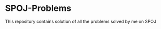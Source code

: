 SPOJ-Problems
=============

This repository contains solution of all the problems solved by me on SPOJ
